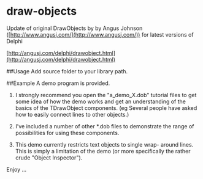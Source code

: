 # draw-objects

Update of original DrawObjects by by Angus Johnson ([http://www.angusj.com/](http://www.angusj.com/)) for latest versions of Delphi

[http://angusj.com/delphi/drawobject.html](http://angusj.com/delphi/drawobject.html)

##Usage
Add source folder to your library path.

##Example
A demo program is provided.

1. I strongly recommend you open the "a_demo_X.dob" tutorial files 
to get some idea of how the demo works and get an understanding of 
the basics of the TDrawObject components. (eg Several people have 
asked how to easily connect lines to other objects.)

2. I've included a number of other *.dob files to demonstrate the
range of possibilities for using these components.

3. This demo currently restricts text objects to single wrap-
around lines. This is simply a limitation of the demo (or more 
specifically the rather crude "Object Inspector").

Enjoy ...

